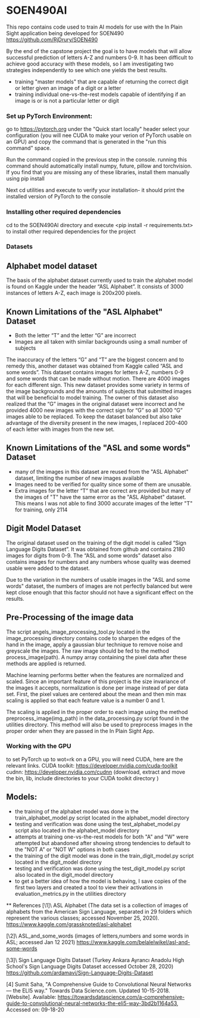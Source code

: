 # SOEN490AI

This repo contains code used to train AI models for use with the In Plain Sight application being developed for SOEN490
https://github.com/RjDrury/SOEN490

By the end of the capstone project the goal is to have models that will allow successful prediction of letters A-Z and 
numbers 0-9.  It has been difficult to achieve good accuracy with these models, so I am investigating two strategies 
independently to see which one yields the best results.
* training "master models" that are capable of returning the correct digit or letter given an image of a digit or a letter
* training individual one-vs-the-rest models capable of identifying if an image is or is not a particular letter or digit

### Set up PyTorch Environment:

go to https://pytorch.org under the "Quick start locally" header select your configuration (you will nee CUDA to make 
your verion of PyTorch usable on an GPU) and copy the command that is generated in the "run this command" space.

Run the command copied in the previous step in the console. running this command should automatically install 
numpy, future, pillow and torchvision.
If you find that you are missing any of these libraries, install them manually using pip install

Next cd utilities and execute <python version.py> to verify your installation- it should print the installed version of 
PyTorch to the console

### Installing other required dependencies
cd to the SOEN490AI directory and execute <pip install -r requirements.txt> to install other required dependencies
for the project

### Datasets

## Alphabet model dataset
The basis of the alphabet dataset currently used to train the alphabet model is found on Kaggle under the header 
“ASL Alphabet”. It consists of 3000 instances of letters A-Z, each image is 200x200 pixels.  

## Known Limitations of the "ASL Alphabet" Dataset 
* Both the letter “T” and the letter “G” are incorrect
* Images are all taken with similar backgrounds using a small number of subjects
  
The inaccuracy of the letters “G” and “T” are the biggest concern and to remedy this, another dataset was obtained from 
Kaggle called “ASL and some words”. This dataset contains images for letters A-Z, numbers 0-9 and some words that 
can be made without motion.  There are 4000 images for each different sign. This new dataset provides some variety in 
terms of the image backgrounds and the amounts of subjects that submitted images that will be beneficial to model training. 
The owner of this dataset also realized that the “G” images in the original dataset were incorrect and he provided 4000 
new images with the correct sign for “G” so all 3000 “G” images able to be replaced. To keep the dataset balanced but 
also take advantage of the diversity present in the new images, I replaced 200-400 of each letter with images from the 
new set.

## Known Limitations of the "ASL and some words" Dataset
* many of the images in this dataset are reused from the "ASL Alphabet" dataset, limiting the number of new images available 
* Images need to be verified for quality since some of them are unusable. 
* Extra images for the letter “T” that are correct are provided but many of the images of "T" have the same error as the
"ASL Alphabet" dataset.  This means I was not able to find 3000 accurate images of the letter "T" for training, only 2114
  
## Digit Model Dataset
The original dataset used on the training of the digit model is called “Sign Language Digits Dataset”. It was obtained 
from github and contains 2180 images for digits from 0-9.  The “ASL and some words” dataset also contains images for 
numbers and any numbers whose quality was deemed usable were added to the dataset.  

Due to the variation in the numbers of usable images in the "ASL and some words" dataset, the numbers of images are not 
perfectly balanced but were kept close enough that this factor should not have a significant effect on the results.


## Pre-Processing of the image data
The script angels_image_processing_tool.py located in the image_processing directory contains code to sharpen the edges 
of the hand in the image, apply a gaussian blur technique to remove noise and greyscale the images.  The raw image 
should be fed to the method process_image(path).  A numpy array containing the pixel data after these methods are applied
is returned.

Machine learning performs better when the features are normalized and scaled. Since an important feature of this 
project is the size invariance of the images it accepts, normalization is done per image instead of per data set. First,
the pixel values are centered about the mean and then min max scaling is applied so that each feature value is a number 
0 and 1.

The scaling is applied in the proper order to each image using the method preprocess_image(img_path) in the 
data_processing.py script found in the utilities directory.  This method will also be used to preprocess images in the
proper order when they are passed in the In Plain Sight App.

### Working with the GPU
to set PyTorch up to wot=rk on a GPU, you will need CUDA, here are the relevant links.
CUDA toolkit: https://developer.nvidia.com/cuda-toolkit
cudnn: https://developer.nvidia.com/cudnn (download, extract and move the bin, lib, include directories to your CUDA 
toolkit directory )

## Models:

* the training of the alphabet model was done in the train_alphabet_model.py script located in the alphabet_model directory
* testing and verification was done using the test_alphabet_model.py script also located in the alphabet_model directory
* attempts at training one-vs-the-rest models for both "A" and "W" were attempted but abandoned after showing strong 
  tendencies to default to the "NOT A" or "NOT W" options in both cases  
* the training of the digit model was done in the train_digit_model.py script located in the digit_model directory
* testing and verification was done using the test_digit_model.py script also located in the digit_model directory
* to get a better idea of how the model is behaving, I save copies of the first two layers and created a tool to view 
  their activations in evaluation_metrics.py in the utilities directory

** References
\[\1\]\ ASL Alphabet (The data set is a collection of images of alphabets from the American Sign Language, separated in 
29 folders which represent the various classes; accessed November 25, 2020). 
https://www.kaggle.com/grassknoted/asl-alphabet

\[\2\]\ ASL_and_some_words (images of letters,numbers and some words in ASL; accessed Jan 12 2021) 
https://www.kaggle.com/belalelwikel/asl-and-some-words

\[\3\]\ Sign Language Digits Dataset (Turkey Ankara Ayrancı Anadolu High School's Sign Language Digits Dataset accessed 
October 28, 2020) https://github.com/ardamavi/Sign-Language-Digits-Dataset

\[4\] Sumit Saha, "A Comprehensive Guide to Convolutional Neural Networks — the ELI5 way." Towards Data Science.com. 
Updated 10-15-2018. \[Website\]. 
Available: https://towardsdatascience.com/a-comprehensive-guide-to-convolutional-neural-networks-the-eli5-way-3bd2b1164a53, 
Accessed on: 09-18-20